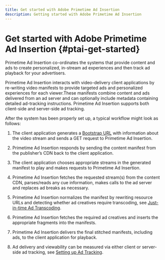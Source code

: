 ```yaml
---
title: Get started with Adobe Primetime Ad Insertion
description: Getting started with Adobe Primetime Ad Insertion
---
```


# Get started with Adobe Primetime Ad Insertion {#ptai-get-started}

Primetime Ad Insertion co-ordinates the systems that provide content and ads to create personalized, in-stream ad experiences and then track ad playback for your advertisers.

Primetime Ad Insertion interacts with video-delivery client applications by re-writing video manifests to provide targeted ads and personalized experiences for each viewer.These manifests combine content and ads delivered from an ad server and can optionally include metadata containing detailed ad-tracking instructions. Primetime Ad Insertion supports both client-side and server-side ad tracking.

After the system has been properly set up, a typical workflow might look as follows:

1. The client application generates a [Bootstrap URL](/help/primetime-ad-insertion/technical-reference/bootstrap-api.md) with information about the video stream and sends a GET request to Primetime Ad Insertion.

1. Primetime Ad Insertion responds by sending the content manifest from the publisher’s CDN back to the client application.

1. The client application chooses appropriate streams in the generated manifest to play and makes requests to Primetime Ad Insertion.

1. Primetime Ad Insertion fetches the requested stream(s) from the content CDN, parses/reads any cue information, makes calls to the ad server and replaces ad breaks as necessary.

1. Primetime Ad Insertion normalizes the manifest by rewriting resource URLs and detecting whether ad creatives require transcoding, see [Just-in-time Ad Transcoding](/help/primetime-ad-insertion/just-in-time-transcoding/jit-transcoding-overview.md).

1. Primetime Ad Insertion fetches the required ad creatives and inserts the appropriate fragments into the manifests.

1. Primetime Ad Insertion delivers the final stitched manifests, including ads, to the client application for playback.

1. Ad delivery and viewability can be measured via either client or server-side ad tracking, see [Setting up Ad Tracking](/help/primetime-ad-insertion/getting-started/set-up-ad-tracking.md).
